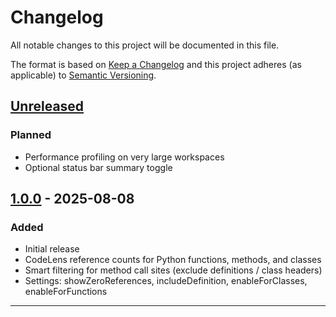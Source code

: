# Changelog

All notable changes to this project will be documented in this file.

The format is based on [Keep a Changelog](https://keepachangelog.com/en/1.1.0/)
and this project adheres (as applicable) to [Semantic Versioning](https://semver.org/spec/v2.0.0.html).

## [Unreleased]
### Planned
- Performance profiling on very large workspaces
- Optional status bar summary toggle

## [1.0.0] - 2025-08-08
### Added
- Initial release
- CodeLens reference counts for Python functions, methods, and classes
- Smart filtering for method call sites (exclude definitions / class headers)
- Settings: showZeroReferences, includeDefinition, enableForClasses, enableForFunctions

---

[Unreleased]: https://github.com/maxim-lapan/python-reference-counter/compare/v1.0.0...HEAD
[1.0.0]: https://github.com/maxim-lapan/python-reference-counter/releases/tag/v1.0.0